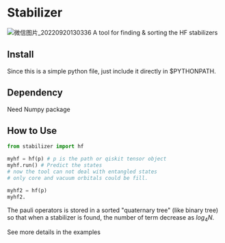 # Stabilizer
![微信图片_20220920130336](https://user-images.githubusercontent.com/55620073/191171772-d1c0c606-10ef-4cdd-bbfd-4f5a1a3f6ed2.png)
A tool for finding & sorting the HF stabilizers

## Install
Since this is a simple python file, just include it directly in $PYTHONPATH.

## Dependency
Need Numpy package

## How to Use
``` python
from stabilizer import hf

myhf = hf(p) # p is the path or qiskit tensor object
myhf.run() # Predict the states
# now the tool can not deal with entangled states 
# only core and vacuum orbitals could be fill.

myhf2 = hf(p)
myhf2.
```
The pauli operators is stored in a sorted "quaternary tree" (like binary tree) so that when a stabilizer is found, the number of term decrease as $log_4N$.

See more details in the examples

